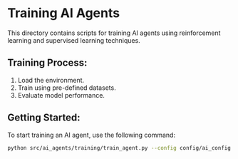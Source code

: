 # Training AI Agents

This directory contains scripts for training AI agents using reinforcement learning and supervised learning techniques.

## Training Process:
1. Load the environment.
2. Train using pre-defined datasets.
3. Evaluate model performance.

## Getting Started:
To start training an AI agent, use the following command:

```bash
python src/ai_agents/training/train_agent.py --config config/ai_config.yaml
